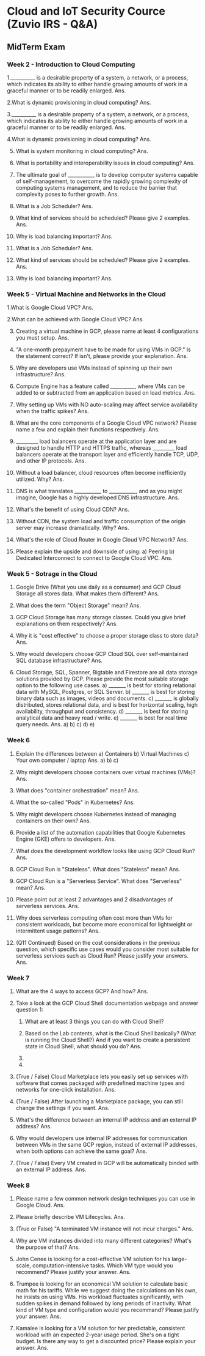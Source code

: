 # Cloud and IoT Security Cource (Zuvio IRS - Q&A)

## MidTerm Exam

### Week 2 - Introduction to Cloud Computing

1.__________ is a desirable property of a system, a network, or a process, which indicates its ability to either handle growing amounts of work in a graceful manner or to be readily enlarged.
Ans.

2.What is dynamic provisioning in cloud computing?
Ans.

3.__________ is a desirable property of a system, a network, or a process, which indicates its ability to either handle growing amounts of work in a graceful manner or to be readily enlarged.
Ans.

4.What is dynamic provisioning in cloud computing?
Ans.

5. What is system monitoring in cloud computing?
Ans.

6. What is portability and interoperability issues in cloud computing?
Ans.

7. The ultimate goal of ___________ is to develop computer systems capable of self-management, to overcome the rapidly growing complexity of computing systems management, and to reduce the barrier that complexity poses to further growth.
Ans.

8. What is a Job Scheduler?
Ans.

9.  What kind of services should be scheduled? Please give 2 examples.
Ans.

10. Why is load balancing important?
Ans.

11. What is a Job Scheduler?
Ans.

12. What kind of services should be scheduled? Please give 2 examples.
Ans.

13. Why is load balancing important?
Ans.

### Week 5 - Virtual Machine and Networks in the Cloud

1.What is Google Cloud VPC?
Ans.

2.What can be achieved with Google Cloud VPC?
Ans.

3. Creating a virtual machine in GCP, please name at least 4 configurations you must setup.
Ans.

4. "A one-month prepayment have to be made for using VMs in GCP." Is the statement correct? If isn't, please provide your explanation.
Ans.

5. Why are developers use VMs instead of spinning up their own infrastructure?
Ans.

6. Compute Engine has a feature called __________, where VMs can be added to or subtracted from an application based on load metrics.
Ans.

7. Why setting up VMs with NO auto-scaling may affect service availability when the traffic spikes?
Ans.

8. What are the core components of a Google Cloud VPC network? Please name a few and explain their functions respectively.
Ans.

9. _________ load balancers operate at the application layer and are designed to handle HTTP and HTTPS traffic, whereas _________ load balancers operate at the transport layer and efficiently handle TCP, UDP, and other IP protocols.
Ans.

10. Without a load balancer, cloud resources often become inefficiently utilized. Why?
Ans.

11. DNS is what translates ___________ to ___________, and as you might imagine, Google has a highly developed DNS infrastructure.
Ans.

12. What's the benefit of using Cloud CDN?
Ans.

13. Without CDN, the system load and traffic consumption of the origin server may increase dramatically. Why?
Ans.

14. What's the role of Cloud Router in Google Cloud VPC Network?
Ans.

15. Please explain the upside and downside of using:
    a) Peering 
    b) Dedicated Interconnect to connect to Google Cloud VPC.
Ans.

### Week 5 - Sotrage in the Cloud
1. Google Drive (What you use daily as a consumer) and GCP Cloud Storage all stores data. What makes them different?
Ans.

2. What does the term "Object Storage" mean?
Ans.

3. GCP Cloud Storage has many storage classes. Could you give brief explanations on them respectively?
Ans.

4. Why it is "cost effective" to choose a proper storage class to store data?
Ans.

5. Why would developers choose GCP Cloud SQL over self-maintained SQL database infrastructure?
Ans.

6. Cloud Storage, SQL, Spanner, Bigtable and Firestore are all data storage solutions provided by GCP.
    Please provide the most suitable storage option to the following use cases.
    a) _______ is best for storing relational data with MySQL, Postgres, or SQL Server.
    b) _______ is best for storing binary data such as images, videos and documents.
    c) _______ is globally distributed, stores relational data, and is best for horizontal scaling, high availability, throughput and consistency.
    d) _______ is best for storing analytical data and heavy read / write.
    e) _______ is best for real time query needs.
Ans.
    a)
    b)
    c)
    d)
    e)

### Week 6

1. Explain the differences between
    a) Containers
    b) Virtual Machines
    c) Your own computer / laptop
Ans.
    a)
    b)
    c)

2. Why might developers choose containers over virtual machines (VMs)?
Ans.

3. What does "container orchestration" mean?
Ans.

4. What the so-called "Pods" in Kubernetes?
Ans.

5. Why might developers choose Kubernetes instead of managing containers on their own?
Ans.

6. Provide a list of the automation capabilities that Google Kubernetes Engine (GKE) offers to developers.
Ans.

7. What does the development workflow looks like using GCP Cloud Run?
Ans.

8. GCP Cloud Run is "Stateless". What does "Stateless" mean?
Ans.

9.  GCP Cloud Run is a "Serverless Service". What does "Serverless" mean?
Ans.

10. Please point out at least 2 advantages and 2 disadvantages of serverless services.
Ans.

11. Why does serverless computing often cost more than VMs for consistent workloads, but become more economical for lightweight or intermittent usage patterns?
Ans.

12. (Q11 Continued) Based on the cost considerations in the previous question, which specific use cases would you consider most suitable for serverless services such as Cloud Run? Please justify your answers.
Ans.

### Week 7

1. What are the 4 ways to access GCP? And how?
Ans.

2. Take a look at the GCP Cloud Shell documentation webpage and answer question 1:

   1) What are at least 3 things you can do with Cloud Shell?

   2) Based on the Lab contents, what is the Cloud Shell basically? (What is running the Cloud Shell?) And if you want to create a persistent state in Cloud Shell, what should you do?
Ans.
    1)
    2)

3. (True / False) Cloud Marketplace lets you easily set up services with software that comes packaged with predefined machine types and networks for one-click installation.
Ans.

4. (True / False) After launching a Marketplace package, you can still change the settings if you want.
Ans.

5. What's the difference between an internal IP address and an external IP address?
Ans.

6. Why would developers use internal IP addresses for communication between VMs in the same GCP region, instead of external IP addresses, when both options can achieve the same goal?
Ans.

7. (True / False) Every VM created in GCP will be automatically binded with an external IP address.
Ans.

### Week 8

1. Please name a few common network design techniques you can use in Google Cloud.
Ans.

2. Please briefly describe VM Lifecycles.
Ans.

3. (True or False) "A terminated VM instance will not incur charges."
Ans.

4. Why are VM instances divided into many different categories? What's the purpose of that?
Ans.

5. John Cenee is looking for a cost-effective VM solution for his large-scale, computation-intensive tasks. Which VM type would you recommend? Please justify your answer.
Ans.

6. Trumpee is looking for an economical VM solution to calculate basic math for his tariffs. While we suggest doing the calculations on his own, he insists on using VMs. His workload fluctuates significantly, with sudden spikes in demand followed by long periods of inactivity. What kind of VM type and configuration would you recommand? Please justify your answer.
Ans.

7. Kamalee is looking for a VM solution for her predictable, consistent workload with an expected 2-year usage period. She's on a tight budget. Is there any way to get a discounted price? Please explain your answer.
Ans.

